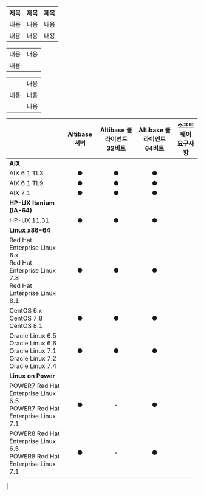 
<table>
  <tr>
    <th>제목</th>
    <th>제목</th>
    <th>제목</th>
  </tr>
  <tr>
    <td>내용</td>
    <td>내용</td>
    <td>내용</td>
  </tr>
  <tr>
    <td>내용</td>
    <td>내용</td>
    <td>내용</td>
  </tr>
</table>
<table>
  <tr>
    <td>내용</td>
    <td>내용</td>
  </tr>
  <tr>
    <td colspan="2">내용</td>
  </tr>
</table>

<table>
  <tr>
    <td rowspan="3">내용</td>
    <td>내용</td>
  </tr>
  <tr>
    <td>내용</td>
  </tr>
  <tr>
    <td>내용</td>
  </tr>
</table>





|                           | Altibase 서버<br /> | Altibase 클라이언트<br />32비트 | Altibase 클라이언트<br />64비트 | 소프트웨어 요구사항 |
| ------------------------- | :-----------------: | :-----------------------------: | :-----------------------------: | ------------------- |
| **AIX**                   |                     |                                 |                                 |                     |
| AIX 6.1 TL3               |          ●          |                ●                |                ●                |                     |
| AIX 6.1  TL9              |          ●          |                ●                |                ●                |                     |
| AIX 7.1                   |          ●          |                ●                |                ●                |                     |
| **HP-UX Itanium (IA-64)** |                     |                                 |                                 |                     |
| HP-UX 11.31               | ● | ● | ● |                     |
|**Linux x86-64**|||||
|Red Hat Enterprise Linux 6.x<br/>Red Hat Enterprise Linux 7.8<br/>Red Hat Enterprise Linux 8.1|●|●|●||
|CentOS 6.x<br/>CentOS 7.8<br/>CentOS 8.1|●|●|●||
|Oracle Linux 6.5<br/>Oracle Linux 6.6<br/>Oracle Linux 7.1<br/>Oracle Linux 7.2<br/>Oracle Linux 7.4|●|●|●||
|**Linux on Power**|||||
|POWER7 Red Hat Enterprise Linux 6.5<br/>POWER7 Red Hat Enterprise Linux 7.1|●|-|●||
|POWER8 Red Hat Enterprise Linux 6.5<br/>POWER8 Red Hat Enterprise Linux 7.1|●|-|●||
|


